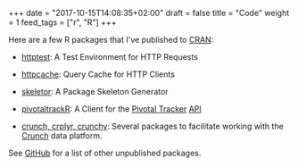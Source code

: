 +++
date = "2017-10-15T14:08:35+02:00"
draft = false
title = "Code"
weight = 1
feed_tags = ["r", "R"]
+++

Here are a few R packages that I've published to [CRAN](https://cran.r-project.org/):

-   [httptest](/r/httptest/): A Test Environment for HTTP Requests

-   [httpcache](/r/httpcache/): Query Cache for HTTP Clients

-   [skeletor](https://github.com/nealrichardson/skeletor): A Package Skeleton Generator

-   [pivotaltrackR](/r/pivotaltrackR/): A Client for the [Pivotal Tracker](https://www.pivotaltracker.com/) [API](https://www.pivotaltracker.com/help/api/rest/v5)

-   [crunch, crplyr, crunchy](https://crunch.io/r/): Several packages to facilitate working with the [Crunch](https://crunch.io/) data platform.

See [GitHub](https://github.com/nealrichardson?utf8=%E2%9C%93&tab=repositories&q=&type=source&language=r) for a list of other unpublished packages.
